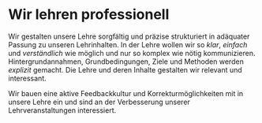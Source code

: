 <!---
   NAME - The NAME of this project is:
ethos

  FILE - The FILENAME of the current file is:
/v5a2.md

  CREATION - This project was CREATED on:
2017-01-28-16:15:00 UTC

  MODIFICATION - This project was last MODIFIED on:
2017-01-28-16:15:00 UTC

  VERSION - The current VERSION of this project is:
<git-commit-hash>-2017-01-28-16:15:00 UTC

  CREATOR(S) - This project was CREATED by:
Michael Czechowski, Martin Maga

  CONTACT - You can CONTACT the creator(s) or developer(s) of this project at:
E-Mail: mail@martinmaga.de

  COPYRIGHT - The COPYRIGHT holder of this project is:
COPYRIGHT (c) 2016 Martin Maga

  LICENSE - This project is LICENSED under the following license:
Martin Maga 2016 CC BY-SA 4.0 https://creativecommons.org

  SUBFILE – This is a SUBFILE! For more INFORMATION on this project go to:
/README.md
--->

# Wir lehren professionell

Wir gestalten unsere Lehre sorgfältig und präzise strukturiert in adäquater Passung zu unseren Lehrinhalten.
In der Lehre wollen wir so *klar*, *einfach* und *verständlich* wie möglich und nur so komplex wie nötig kommunizieren.
Hintergrundannahmen, Grundbedingungen, Ziele und Methoden werden *explizit* gemacht.
Die Lehre und deren Inhalte gestalten wir relevant und interessant.

Wir bauen eine aktive Feedbackkultur und Korrekturmöglichkeiten mit in unsere Lehre ein und sind an der Verbesserung unserer Lehrveranstaltungen interessiert.
